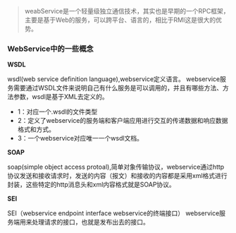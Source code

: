 
> weabService是一个轻量级独立通信技术，其实也是早期的一个RPC框架，主要是基于Web的服务，可以跨平台、语言的，相比于RMI这是很大的优势。

### WebService中的一些概念

**WSDL**

wsdl(web service definition language),webservice定义语言。
webservice服务需要通过WSDL文件来说明自己有什么服务是可以调用的，并且有哪些方法、方法参数，wsdl是基于XML去定义的。 

* 1：对应一个.wsdl的文件类型
* 2：定义了webservice的服务端和客户端应用进行交互的传递数据和响应数据格式和方式。
* 3：一个webservice对应唯一一个wsdl文档。

**SOAP**

soap(simple object access protoal),简单对象传输协议，webservice通过http协议发送和接收请求时，发送的内容（报文）和接收的内容都是采用xml格式进行封装，这些特定的http消息头和xml内容格式就是SOAP协议。


**SEI**

SEI（webservice endpoint interface webservice的终端接口）
webservice服务端用来处理请求的接口，也就是发布出去的接口。

